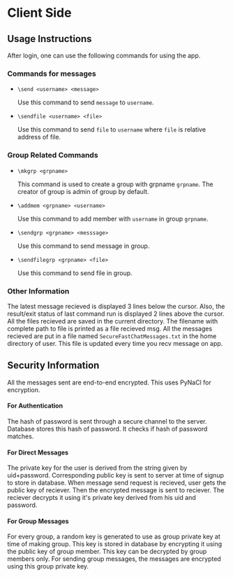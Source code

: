 # Client Side

## Usage Instructions

After login, one can use the following commands for using the app.

### Commands for messages

- `\send <username> <message>`
	
	Use this command to send `message` to `username`.
- `\sendfile <username> <file>`

	Use this command to send `file` to `username` where `file` is relative address of file.

### Group Related Commands

- `\mkgrp <grpname>`
	
	This command is used to create a group with grpname `grpname`. The creator of group is admin of group by default.
- `\addmem <grpname> <username>`
	
	Use this command to add member with `username` in group `grpname`.
- `\sendgrp <grpname> <messsage>`
	
	Use this command to send message in group.
- `\sendfilegrp <grpname> <file>`
	
	Use this command to send file in group.

### Other Information

The latest message recieved is displayed 3 lines below the cursor.
Also, the result/exit status of last command run is displayed 2 lines above the cursor.
All the files recieved are saved in the current directory.
The filename with complete path to file is printed as a file recieved msg.
All the messages recieved are put in a file named `SecureFastChatMessages.txt` in the home directory of user.
This file is updated every time you recv message on app.

## Security Information

All the messages sent are end-to-end encrypted. 
This uses PyNaCl for encryption. 

#### For Authentication

The hash of password is sent through a secure channel to the server. Database stores this hash of password.
It checks if hash of password matches.

#### For Direct Messages

The private key for the user is derived from the string given by uid+password.
Corresponding public key is sent to server at time of signup to store in database.
When message send request is recieved, user gets the public key of reciever. Then the encrypted message is sent to reciever.
The reciever decrypts it using it's private key derived from his uid and password.

#### For Group Messages

For every group, a random key is generated to use as group private key at time of making group. This key is stored in database by encrypting it using the public key of group member.
This key can be decrypted by group members only.
For sending group messages, the messages are encrypted using this group private key.
